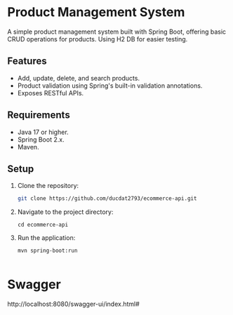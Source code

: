 # Product Management System

A simple product management system built with Spring Boot, offering basic CRUD operations for products. Using H2 DB for easier testing.

## Features
- Add, update, delete, and search products.
- Product validation using Spring's built-in validation annotations.
- Exposes RESTful APIs.

## Requirements
- Java 17 or higher.
- Spring Boot 2.x.
- Maven.

## Setup
1. Clone the repository:
   ```bash
   git clone https://github.com/ducdat2793/ecommerce-api.git
2. Navigate to the project directory:
   ```
   cd ecommerce-api
3. Run the application:
   ```
   mvn spring-boot:run


# Swagger
http://localhost:8080/swagger-ui/index.html#
